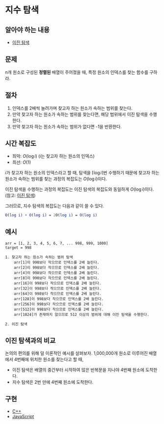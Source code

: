 # 지수 탐색

## 알아야 하는 내용

- [이진 탐색](./이진%20탐색.md)

## 문제

n개 원소로 구성된 **정렬된** 배열이 주어졌을 때, 특정 원소의 인덱스를 찾는 함수를 구하라.

## 절차

1. 인덱스를 2배씩 늘려가며 찾고자 하는 원소가 속하는 범위를 찾는다.
2. 만약 찾고자 하는 원소가 속하는 범위를 찾는다면, 해당 범위에서 이진 탐색을 수행한다.
3. 만약 찾고자 하는 원소가 속하는 범위가 없다면 -1을 반환한다.

## 시간 복잡도

- 최악: $O(\log i)$ ($i$는 찾고자 하는 원소의 인덱스)
- 최선: $O(1)$

$i$가 찾고자 하는 원소의 인덱스라고 할 때, 탐색을 $\lceil \log i \rceil$번 수행하기 때문에 찾고자 하는 원소가 속하는 범위를 찾는 과정의 복잡도는 $O(\log i)$이다.

이진 탐색을 수행하는 과정의 복잡도는 이진 탐색의 복잡도와 동일하게 $O(\log i)$이다. (참고: [이진 탐색](./이진%20탐색.md))

그러므로, 지수 탐색의 복잡도는 다음과 같이 쓸 수 있다.

```mathematica
O(log i) + O(log i) = 2O(log i) = O(log i)
```

## 예시

```
arr = [1, 2, 3, 4, 5, 6, 7, ... 998, 999, 1000]
target = 998

1. 찾고자 하는 원소가 속하는 범위 탐색
    arr[1]이 998보다 작으므로 인덱스를 2배 늘린다.
    arr[2]이 998보다 작으므로 인덱스를 2배 늘린다.
    arr[4]이 998보다 작으므로 인덱스를 2배 늘린다.
    arr[8]이 998보다 작으므로 인덱스를 2배 늘린다.
    arr[16]이 998보다 작으므로 인덱스를 2배 늘린다.
    arr[32]이 998보다 작으므로 인덱스를 2배 늘린다.
    arr[64]이 998보다 작으므로 인덱스를 2배 늘린다.
    arr[128]이 998보다 작으므로 인덱스를 2배 늘린다.
    arr[256]이 998보다 작으므로 인덱스를 2배 늘린다.
    arr[512]이 998보다 작으므로 인덱스를 2배 늘린다.
    arr[1024]가 존재하지 않으므로 512 이상의 범위에 대해 이진 탐색을 수행한다.

2. 이진 탐색
```

## 이진 탐색과의 비교

논의의 편의를 위해 덜 이론적인 예시를 살펴보자. 1,000,000개 원소로 이루어진 배열에서 4번째에 위치한 원소를 찾는다고 할 때,

- 이진 탐색은 배열의 중간부터 시작하여 많은 반복문을 지나야 4번째 원소에 도착한다.
- 지수 탐색은 2번 만에 4번째 원소에 도착한다.

## 구현

- [C++](https://github.com/TheAlgorithms/C-Plus-Plus/blob/master/search/exponential_search.cpp)
- [JavaScript](https://github.com/TheAlgorithms/Javascript/blob/master/Search/ExponentialSearch.js)
